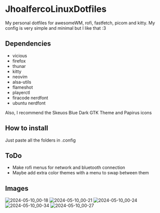 # JhoalfercoLinuxDotfiles
My personal dotfiles for awesomeWM, rofi, fastfetch, picom and kitty. My config is very simple and minimal but I like that :3 

## Dependencies
- vicious
- firefox
- thunar
- kitty
- neovim
- alsa-utils
- flameshot
- playerctl
- firacode nerdfont
- ubuntu nerdfont
  
Also, I recommend the Skeuos Blue Dark GTK Theme and Papirus icons

## How to install
Just paste all the folders in .config

## ToDo
- Make rofi menus for network and bluetooth connection
- Maybe add extra color themes with a menu to swap between them

## Images 
![2024-05-10_00-18](https://github.com/JhonatanFerrer/JhoalfercoLinuxDotfiles/assets/111335841/2344f3a4-9e80-46b5-a030-3b23e888d4cc)
![2024-05-10_00-21](https://github.com/JhonatanFerrer/JhoalfercoLinuxDotfiles/assets/111335841/daa2c964-28c0-4c23-997e-92a9d65b3a39)
![2024-05-10_00-24](https://github.com/JhonatanFerrer/JhoalfercoLinuxDotfiles/assets/111335841/6a440ff6-21e2-4a44-a921-f1d0bd55d9b1)
![2024-05-10_00-34](https://github.com/JhonatanFerrer/JhoalfercoLinuxDotfiles/assets/111335841/b7d51051-eb08-4f0d-95b7-19dc84cdfdd5)
![2024-05-10_00-27](https://github.com/JhonatanFerrer/JhoalfercoLinuxDotfiles/assets/111335841/daad075b-9664-4fca-8766-222c3887d796)







